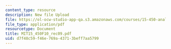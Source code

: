 ```yaml
---
content_type: resource
description: New file Upload
file: https://ol-ocw-studio-app-qa.s3.amazonaws.com/courses/15-450-analytics-of-finance-fall-2010/d7f48c59f46e769a43713beff7aa5799_MIT15_450F10_rec09.pdf
file_type: application/pdf
resourcetype: Document
title: MIT15_450F10_rec09.pdf
uid: d7f48c59-f46e-769a-4371-3beff7aa5799
---
```

